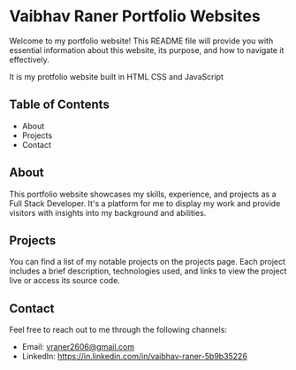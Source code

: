 # Vaibhav Raner Portfolio Websites

Welcome to my portfolio website! This README file will provide you with essential information about this website, its purpose, and how to navigate it effectively.

It is my protfolio website built in HTML CSS and JavaScript

## Table of Contents
- About
- Projects
- Contact

## About
This portfolio website showcases my skills, experience, and projects as a Full Stack Developer. 
It's a platform for me to display my work and provide visitors with insights into my background and abilities.

## Projects
You can find a list of my notable projects on the projects page. Each project includes a brief description, technologies used, 
and links to view the project live or access its source code.

## Contact

Feel free to reach out to me through the following channels:

- Email: vraner2606@gmail.com
- LinkedIn: https://in.linkedin.com/in/vaibhav-raner-5b9b35226




